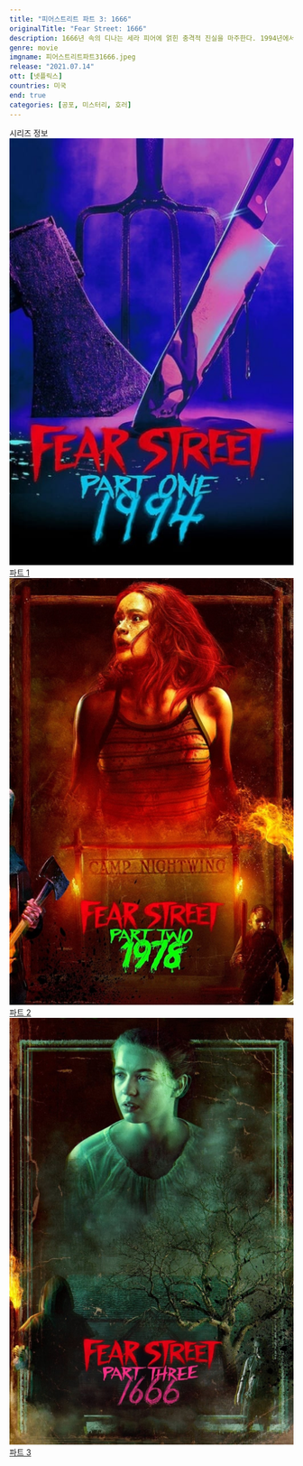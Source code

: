 ```yaml
---
title: "피어스트리트 파트 3: 1666"
originalTitle: "Fear Street: 1666"
description: 1666년 속의 디나는 세라 피어에 얽힌 충격적 진실을 마주한다. 1994년에서는 처절한 생존 싸움이 계속되는데. 이제 진실의 힘으로 저주의 뿌리를 끊고 셰이디사이드를 구할 수 있을까.
genre: movie
imgname: 피어스트리트파트31666.jpeg
release: "2021.07.14"
ott: [넷플릭스]
countries: 미국
end: true
categories: [공포, 미스터리, 호러]
---
```


<div class="title bold">시리즈 정보</div>

<div class="season-list">
<div class="item">
<a href="https://lesflix.github.io/drama/피어스트리트파트1-1994" >
<img src="/poster/피어스트리트파트11994.jpeg" alt="피어스트리트파트1 1994 포스터 ">
파트 1</a>
</div>

<div class="item">
<a href="https://lesflix.github.io/drama/피어스트리트파트2-1978" >
<img src="/poster/피어스트리트파트21978.jpeg" alt="피어스트리트파트2 1978 포스터 ">
파트 2</a>
</div>

<div class="item">
<a href="https://lesflix.github.io/drama/피어스트리트파트3-1666" >
<img src="/poster/피어스트리트파트31666.jpeg" alt="피어스트리트파트3 1666 포스터 ">
파트 3</a>
</div>
</div>
